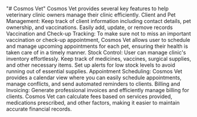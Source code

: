 "# Cosmos Vet"
Cosmos Vet provides several key features to help veterinary clinic owners manage their clinic efficiently.
Client and Pet Management: Keep track of client information including contact details, pet ownership, and vaccinations. Easily add, update, or remove records 
Vaccination and Check-up Tracking: To make sure not to miss an important vaccination or check-up appointment, Cosmos Vet allows user to schedule and manage upcoming appointments for each pet, ensuring their health is taken care of in a timely manner.
Stock Control: User can manage clinic's inventory effortlessly. Keep track of medicines, vaccines, surgical supplies, and other necessary items. Set up alerts for low stock levels to avoid running out of essential supplies.
Appointment Scheduling: Cosmos Vet provides a calendar view where you can easily schedule appointments, manage conflicts, and send automated reminders to clients.
Billing and Invoicing: Generate professional invoices and efficiently manage billing for clients. Cosmos Vet can calculate fees based on services provided, medications prescribed, and other factors, making it easier to maintain accurate financial records.

